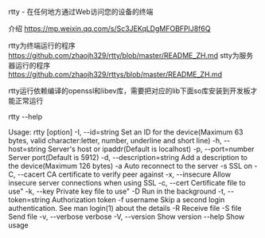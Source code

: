 rtty - 在任何地方通过Web访问您的设备的终端

介绍 https://mp.weixin.qq.com/s/Sc3JEKqLDgMFOBFPlJ8f6Q



rtty为终端运行的程序
https://github.com/zhaojh329/rtty/blob/master/README_ZH.md
stty为服务器运行的程序
https://github.com/zhaojh329/rttys/blob/master/README_ZH.md



rtty运行依赖编译的openssl和libev库，需要把对应的lib下面so库安装到开发板才能正常运行

rtty --help

Usage: rtty [option]
    -I, --id=string          Set an ID for the device(Maximum 63 bytes, valid
                             character:letter, number, underline and short line)
    -h, --host=string        Server's host or ipaddr(Default is localhost)
    -p, --port=number        Server port(Default is 5912)
    -d, --description=string Add a description to the device(Maximum 126 bytes)
    -a                       Auto reconnect to the server
    -s                       SSL on
    -C, --cacert             CA certificate to verify peer against
    -x, --insecure           Allow insecure server connections when using SSL
    -c, --cert               Certificate file to use"
    -k, --key                Private key file to use"
    -D                       Run in the background
    -t, --token=string       Authorization token
    -f username              Skip a second login authentication. See man login(1) about the details
    -R                       Receive file
    -S file                  Send file
    -v, --verbose            verbose
    -V, --version            Show version
    --help                   Show usage


